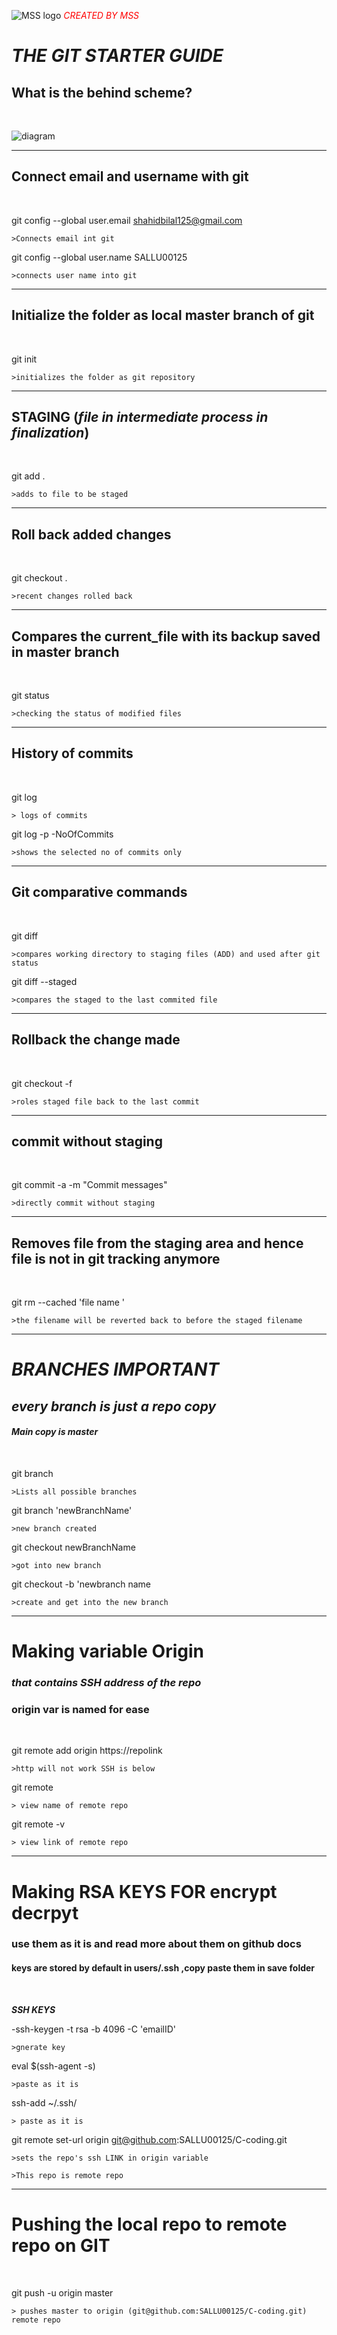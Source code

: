 

![MSS logo](Images/MSS.png "MSS logo")
  <span style="color:red"> _CREATED BY MSS_ </span>

#  ***THE GIT STARTER GUIDE***


## What is the behind scheme?

<p>&nbsp;</p>

  ![diagram ](https://github.com/SALLU00125/Git_tutorials_3232000/blob/main/images/lifecycle.png "Lifecycle")
  ____________________

## Connect email and username with git
  <p>&nbsp;</p>

  git config --global user.email shahidbilal125@gmail.com

    >Connects email int git

  git config --global user.name SALLU00125

    >connects user name into git
  ____________________
## Initialize the folder as local master branch of git

  <p>&nbsp;</p>

  git init

    >initializes the folder as git repository
  ____________________
## STAGING (_file in intermediate process in finalization_)

  <p>&nbsp;</p>

  git add .

    >adds to file to be staged

  ____________________
## Roll back added changes

  <p>&nbsp;</p>

  git checkout .

    >recent changes rolled back
  ____________________
## Compares the current_file with its backup saved in master branch

<p>&nbsp;</p>

  git status

    >checking the status of modified files
  ____________________
## History of commits  

  <p>&nbsp;</p>

  git log

    > logs of commits

  git log -p -NoOfCommits

    >shows the selected no of commits only
  ____________________
## Git comparative commands  

  <p>&nbsp;</p>

  git diff

    >compares working directory to staging files (ADD) and used after git status

  git diff --staged

    >compares the staged to the last commited file

  ____________________
## Rollback the change made

<p>&nbsp;</p>

  git checkout -f

    >roles staged file back to the last commit
  ____________________
## commit without staging

<p>&nbsp;</p>

  git commit -a -m "Commit messages"

    >directly commit without staging
  ____________________
## Removes file from the staging area and hence file is not in git tracking anymore

<p>&nbsp;</p>

  git rm --cached 'file name '

    >the filename will be reverted back to before the staged filename
  ____________________
# ___BRANCHES IMPORTANT___

  ##  *every branch is just a repo copy*
  #### _Main copy is master_

<p>&nbsp;</p>

  git branch

    >Lists all possible branches

  git branch 'newBranchName'

    >new branch created

  git checkout newBranchName

    >got into new branch

  git checkout -b 'newbranch name

    >create and get into the new branch
  ____________________    

# Making variable Origin

### _that contains SSH address of the repo_
###  origin var is named for ease

<p>&nbsp;</p>

  git remote add origin https://repolink

    >http will not work SSH is below

  git remote

    > view name of remote repo

  git remote -v

    > view link of remote repo
  ____________________

# Making RSA KEYS FOR encrypt decrpyt

  ### use them as it is and read more about them on github docs

  #### keys are stored by default in users/.ssh ,copy paste them in save folder



<p>&nbsp;</p>

___SSH KEYS___

-ssh-keygen -t rsa -b 4096 -C  'emailID'

    >gnerate key

eval $(ssh-agent -s)

    >paste as it is

ssh-add ~/.ssh/

    > paste as it is

git remote set-url origin git@github.com:SALLU00125/C-coding.git

    >sets the repo's ssh LINK in origin variable

    >This repo is remote repo

  ____________________

# Pushing the local repo to remote repo on GIT
<p>&nbsp;</p>

git push -u origin master

    > pushes master to origin (git@github.com:SALLU00125/C-coding.git)  remote repo
